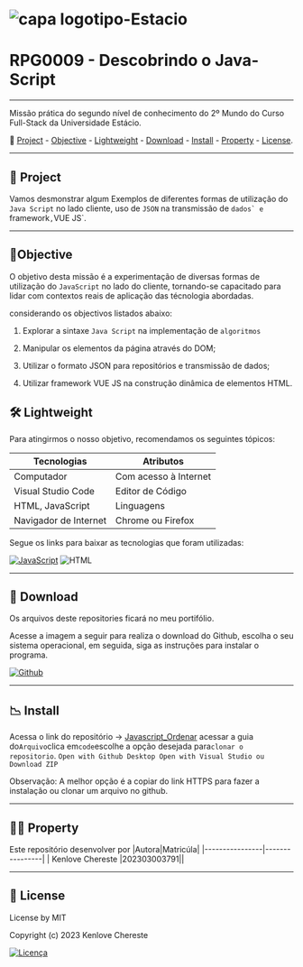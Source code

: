 # ![capa logotipo-Estacio](https://github.com/Myloveken/JavaScript_Ordenar/assets/98883069/2626cf57-3219-4218-bcd8-ec2d0371869a)
# RPG0009 - Descobrindo o Java-Script

---

Missão prática do segundo nível de conhecimento do 2º Mundo do
Curso Full-Stack da Universidade Estácio.

🔗 [Project](#-project) - [Objective](#-objective) - [Lightweight](#-lightweight) - [Download](#-download) - [Install](#-install) - [Property](#property) - [License](#licence).

---

## 📜 Project

Vamos desmonstrar algum Exemplos de diferentes formas de utilização do `Java Script` no
lado cliente, uso de `JSON` na transmissão de ``dados` e
``framework`,`VUE JS`.

---

## 📑Objective

O objetivo desta missão é a experimentação de diversas formas de utilização do `JavaScript` no lado do cliente, tornando-se capacitado para lidar com contextos reais de aplicação das técnologia abordadas.

 considerando os objectivos listados abaixo:

1. Explorar a sintaxe `Java Script` na implementação de `algoritmos`

2. Manipular os elementos da página através do DOM;

3. Utilizar o formato JSON para repositórios e transmissão de
dados;

4. Utilizar framework VUE JS na construção dinâmica de
elementos HTML.

## 🛠 Lightweight

Para atingirmos o nosso objetivo, recomendamos os seguintes tópicos:

|Tecnologias| Atributos|
|----------------|-----------------|
| Computador | Com acesso à Internet|
| Visual Studio Code | Editor de Código |
| HTML, JavaScript | Linguagens|
| Navigador de Internet | Chrome ou Firefox|

Segue os links para baixar as tecnologias que foram utilizadas:

[![JavaScript](https://img.shields.io/badge/-JavaScript-F7DF1E?style=for-the-badge&logo=javascript&logoColor=black)](https://developer.mozilla.org/pt-BR/docs/Web/JavaScript) ![HTML](https://img.shields.io/badge/-HTML-ECE2FB?style=for-the-badge&logo=HTML5)&nbsp;

---

## 📩 Download

Os arquivos deste repositories ficará no meu portifólio.

Acesse a imagem a seguir para realiza o download do Github, escolha o seu sistema operacional, em seguida, siga as
instruções para instalar o programa.

[![Github](https://icongr.am/devicon/github-original.svg?size=50&color=currentColor)](https://git-scm.com/downloads)

---

## 📉 Install

Acessa o link do repositório → [Javascript_Ordenar](https://github.com/Myloveken/JavaScript_Ordenar.git)
acessar a guia do`Arquivo`clica em`code`escolhe a opção desejada para`clonar o repositorio`.
`Open with Github Desktop Open with Visual Studio ou Download ZIP`

 Observação:  A melhor opção é a copiar do link HTTPS para fazer a instalação ou clonar um arquivo no github.

---

## 👩‍💻 Property

Este repositório desenvolver por
|Autora|Matricúla|
|----------------|----------------|
| Kenlove Chereste |202303003791||

---

## 🔐 License

License by MIT

Copyright (c) 2023 Kenlove Chereste

[![Licença](https://img.shields.io/github/license/guedesert/meu-primeiro-site-cringe?style=for-the-badge&color=blue&label=licença)](./LICENSE)
